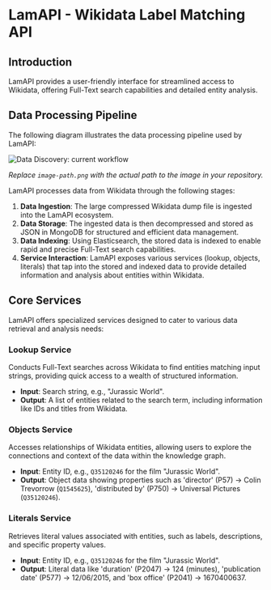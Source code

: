 # LamAPI - Wikidata Label Matching API

## Introduction

LamAPI provides a user-friendly interface for streamlined access to Wikidata, offering Full-Text search capabilities and detailed entity analysis.

## Data Processing Pipeline

The following diagram illustrates the data processing pipeline used by LamAPI:

![Data Discovery: current workflow](./pictures/temp2.svg)

*Replace `image-path.png` with the actual path to the image in your repository.*

LamAPI processes data from Wikidata through the following stages:

1. **Data Ingestion**: The large compressed Wikidata dump file is ingested into the LamAPI ecosystem.
2. **Data Storage**: The ingested data is then decompressed and stored as JSON in MongoDB for structured and efficient data management.
3. **Data Indexing**: Using Elasticsearch, the stored data is indexed to enable rapid and precise Full-Text search capabilities.
4. **Service Interaction**: LamAPI exposes various services (lookup, objects, literals) that tap into the stored and indexed data to provide detailed information and analysis about entities within Wikidata.

## Core Services

LamAPI offers specialized services designed to cater to various data retrieval and analysis needs:

### Lookup Service

Conducts Full-Text searches across Wikidata to find entities matching input strings, providing quick access to a wealth of structured information.

- **Input**: Search string, e.g., "Jurassic World".
- **Output**: A list of entities related to the search term, including information like IDs and titles from Wikidata.

### Objects Service

Accesses relationships of Wikidata entities, allowing users to explore the connections and context of the data within the knowledge graph.

- **Input**: Entity ID, e.g., `Q35120246` for the film "Jurassic World".
- **Output**: Object data showing properties such as 'director' (P57) -> Colin Trevorrow (`Q1545625`), 'distributed by' (P750) -> Universal Pictures (`Q35120246`).

### Literals Service

Retrieves literal values associated with entities, such as labels, descriptions, and specific property values.

- **Input**: Entity ID, e.g., `Q35120246` for the film "Jurassic World".
- **Output**: Literal data like 'duration' (P2047) -> 124 (minutes), 'publication date' (P577) -> 12/06/2015, and 'box office' (P2041) -> 1670400637.

